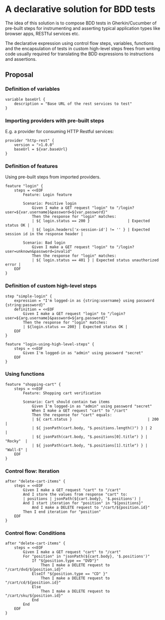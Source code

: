 # A declarative solution for BDD tests

The idea of this solution is to compose BDD tests in Gherkin/Cucumber
of pre-built steps for instrumenting and asserting typical application
types like browser apps, RESTful services etc.

The
declarative expression using control flow steps, variables, functions
and the encapsulation of tests in custom high-level steps
frees from writing code usually required for translating the BDD expressions
to instructions and assertions.

## Proposal

### Definition of variables
```
variable baseUrl {
    description = "Base URL of the rest services to test"
}
```

### Importing providers with pre-built steps

E.g. a provider for consuming HTTP Restful services:

```
provider "http-rest" {
    version = ">1.0.0"
    baseUrl = ${var.baseUrl}
}
```

### Definition of features
Using pre-built steps from imported providers.

```
feature "login" {
    steps = <<EOF
        Feature: Login feature
        
        Scenario: Positive login
            Given I make a GET request "login" to "/login?user=${var.username}&password=${var.password}"
            Then the response for "login" matches:
            | ${ login.status == 200 }                 | Expected status OK |
            | ${ login.headers['x-session-id'] != '' } | Expected session id in the response header |
              
        Scenario: Bad login
            Given I make a GET request "login" to "/login?user=unknown&password=invalid"
            Then the response for "login" matches:
            | ${ login.status == 401 } | Expected status unauthorized error |
    EOF
}
```

### Definition of custom high-level steps
```
step "simple-login" {
    expression = "I'm logged-in as {string:username} using password {string:password}"
    definition = <<EOF
        Given I make a GET request "login" to "/login?user=${arg.username}&password=${arg.password}"
        Then the response for "login" matches:
        | ${login.status == 200} | Expected status OK |        
    EOF
}

feature "login-using-high-level-steps" {
    steps = <<EOF
        Given I'm logged-in as "admin" using password "secret"
    EOF
}
```

### Using functions

```
feature "shopping-cart" {
    steps = <<EOF
        Feature: Shopping cart verification
        
        Scenario: Cart should contain two items
            Given I'm logged-in as "admin" using password "secret"
            When I make a GET request "cart" to "/cart"
            Then the response for "cart" equals:
            | ${ cart.status }                                  | 200      |        
            | ${ jsonPath(cart.body, "$.positions.length()") } | 2        |        
            | ${ jsonPath(cart.body, "$.positions[0].title") } | "Rocky"  |        
            | ${ jsonPath(cart.body, "$.positions[1].title") } | "Wall-E" |        
    EOF
}

```

### Control flow: Iteration

```
after "delete-cart-items" {
    steps = <<EOF
        Given I make a GET request "cart" to "/cart"
        And I store the values from response "cart" to:
        | positions | jsonPath(${cart.body}, '$.positions') |
        And I start iteration for "position" in "${positions}"
            And I make a DELETE request to "/cart/${position.id}"
        Then I end iteration for "position"
    EOF
}

```

### Control flow: Conditions

```
after "delete-cart-items" {
    steps = <<EOF
        Given I make a GET request "cart" to "/cart"
        For "position" in "jsonPath(${cart.body}, '$.positions')"
            If "${position.type == "DVD"}"
                Then I make a DELETE request to "/cart/dvd/${position.id}"
            ElseIf "${position.type == "CD" }"
                Then I make a DELETE request to "/cart/cd/${position.id}"
            Else
                Then I make a DELETE request to "/cart/sku/${position.id}"
            End
        End
    EOF
}

```
